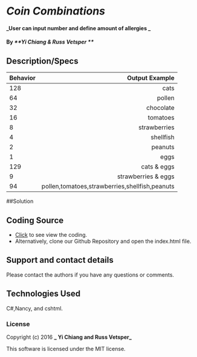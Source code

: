 # _Coin Combinations_

#### _User can input number and define amount of allergies _

#### By _**Yi Chiang & Russ Vetsper **_

## Description/Specs

| Behavior        |Output Example  |
| ------------- |-----:|
| 128  |cats|
| 64   |pollen|
| 32 |chocolate|
| 16| tomatoes |
| 8  | strawberries|
| 4  |  shellfish |
| 2  |peanuts |
| 1| eggs |
| 129| cats & eggs|
|9|strawberries & eggs|
|94|pollen,tomatoes,strawberries,shellfish,peanuts|
##Solution

## Coding Source

* [Click](https://github.com/yichiang/Anagram.git) to see view the coding.
* Alternatively, clone our Github Repository and open the index.html file.



## Support and contact details

Please contact the authors if you have any questions or comments.

## Technologies Used

C#,Nancy, and cshtml.

### License

Copyright (c) 2016 **_ Yi Chiang and Russ Vetsper_**

This software is licensed under the MIT license.
